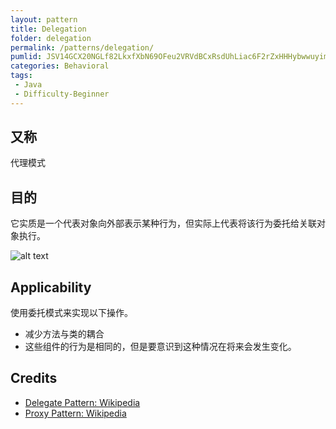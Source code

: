 ```yaml
---
layout: pattern
title: Delegation
folder: delegation
permalink: /patterns/delegation/
pumlid: JSV14GCX20NGLf82LkxfXbN69OFeu2VRVdBCxRsdUhLiac6F2rZxHHHybwwuyimjKQT37ANEGMfvCpZepHy-ccpjVYm697pJuFq3DJ7f39rEWlhNaZ7Aoc5V
categories: Behavioral
tags:
 - Java
 - Difficulty-Beginner
---
```


## 又称
代理模式

## 目的
它实质是一个代表对象向外部表示某种行为，但实际上代表将该行为委托给关联对象执行。 

![alt text](./etc/delegation.png "Delegate")

## Applicability
使用委托模式来实现以下操作。

* 减少方法与类的耦合
* 这些组件的行为是相同的，但是要意识到这种情况在将来会发生变化。

## Credits

* [Delegate Pattern: Wikipedia ](https://en.wikipedia.org/wiki/Delegation_pattern)
* [Proxy Pattern: Wikipedia ](https://en.wikipedia.org/wiki/Proxy_pattern)
